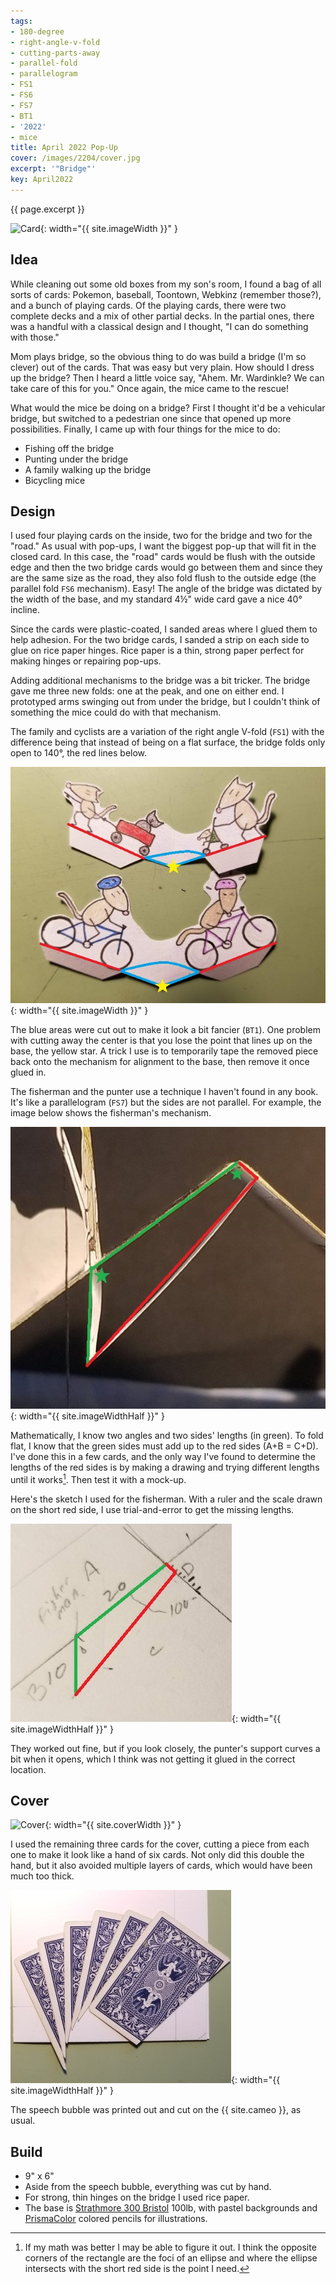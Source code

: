 ```yaml
---
tags:
- 180-degree
- right-angle-v-fold
- cutting-parts-away
- parallel-fold
- parallelogram
- FS1
- FS6
- FS7
- BT1
- '2022'
- mice
title: April 2022 Pop-Up
cover: /images/2204/cover.jpg
excerpt: '"Bridge"'
key: April2022
---
```

{{ page.excerpt }}

![Card]({{site.baseurl}}/images/2204/22April.gif){: width="{{ site.imageWidth }}" }

## Idea

While cleaning out some old boxes from my son's room, I found a bag of all sorts of cards: Pokemon, baseball, Toontown, Webkinz (remember those?), and a bunch of playing cards. Of the playing cards, there were two complete decks and a mix of other partial decks. In the partial ones, there was a handful with a classical design and I thought, "I can do something with those."

Mom plays bridge, so the obvious thing to do was build a bridge (I'm so clever) out of the cards. That was easy but very plain. How should I dress up the bridge? Then I heard a little voice say, "Ahem. Mr. Wardinkle? We can take care of this for you." Once again, the mice came to the rescue!

What would the mice be doing on a bridge? First I thought it'd be a vehicular bridge, but switched to a pedestrian one since that opened up more possibilities. Finally, I came up with four things for the mice to do:

- Fishing off the bridge
- Punting under the bridge
- A family walking up the bridge
- Bicycling mice

## Design

I used four playing cards on the inside, two for the bridge and two for the "road." As usual with pop-ups, I want the biggest pop-up that will fit in the closed card. In this case, the "road" cards would be flush with the outside edge and then the two bridge cards would go between them and since they are the same size as the road, they also fold flush to the outside edge (the parallel fold `FS6` mechanism). Easy! The angle of the bridge was dictated by the width of the base, and my standard 4&frac12;" wide card gave a nice 40&deg; incline.

Since the cards were plastic-coated, I sanded areas where I glued them to help adhesion. For the two bridge cards, I sanded a strip on each side to glue on rice paper hinges. Rice paper is a thin, strong paper perfect for making hinges or repairing pop-ups.

Adding additional mechanisms to the bridge was a bit tricker. The bridge gave me three new folds: one at the peak, and one on either end. I prototyped arms swinging out from under the bridge, but I couldn't think of something the mice could do with that mechanism.

The family and cyclists are a variation of the right angle V-fold (`FS1`) with the difference being that instead of being on a flat surface, the bridge folds only open to 140&deg;, the red lines below.

![mice](/images/2204/fold.jpg){: width="{{ site.imageWidth }}" }

The blue areas were cut out to make it look a bit fancier (`BT1`). One problem with cutting away the center is that you lose the point that lines up on the base, the yellow star. A trick I use is to temporarily tape the removed piece back onto the mechanism for alignment to the base, then remove it once glued in.

The fisherman and the punter use a technique I haven't found in any book. It's like a parallelogram (`FS7`) but the sides are not parallel. For example, the image below shows the fisherman's mechanism.

![fisherman](/images/2204/fisherman.jpg){: width="{{ site.imageWidthHalf }}" }

Mathematically, I know two angles and two sides' lengths (in green). To fold flat, I know that the green sides must add up to the red sides (A+B = C+D). I've done this in a few cards, and the only way I've found to determine the lengths of the red sides is by making a drawing and trying different lengths until it works[^1]. Then test it with a mock-up.

Here's the sketch I used for the fisherman. With a ruler and the scale drawn on the short red side, I use trial-and-error to get the missing lengths.

![sketchbook](/images/2204/notebook.jpg){: width="{{ site.imageWidthHalf }}" }

They worked out fine, but if you look closely, the punter's support curves a bit when it opens, which I think was not getting it glued in the correct location.

[^1]: If my math was better I may be able to figure it out. I think the opposite corners of the rectangle are the foci of an ellipse and where the ellipse intersects with the short red side is the point I need.

## Cover

![Cover]({{site.baseurl}}{{page.cover}}){: width="{{ site.coverWidth }}" }

I used the remaining three cards for the cover, cutting a piece from each one to make it look like a hand of six cards. Not only did this double the hand, but it also avoided multiple layers of cards, which would have been much too thick.

![cards on cover](/images/2204/cover-cards.jpg){: width="{{ site.imageWidthHalf }}" }

The speech bubble was printed out and cut on the {{ site.cameo }}, as usual.

## Build

- 9" x 6"
- Aside from the speech bubble, everything was cut by hand.
- For strong, thin hinges on the bridge I used rice paper.
- The base is [Strathmore 300 Bristol](/supplies.html#strathmore-300-bristol) 100lb, with pastel backgrounds and [PrismaColor](/supplies.html#prismacolor-colored-pencils) colored pencils for illustrations.
